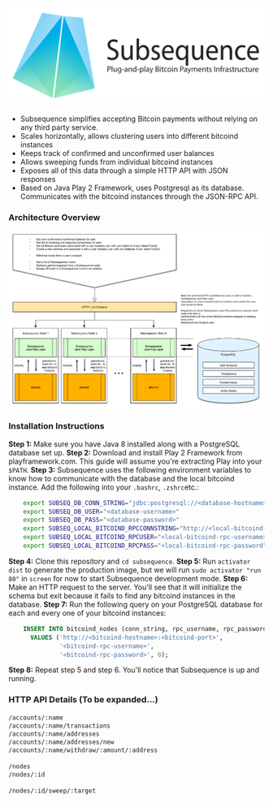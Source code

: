 ![](https://raw.githubusercontent.com/canselcik/subsequence/master/public/images/logo.png)
---
- Subsequence simplifies accepting Bitcoin payments without relying on any third party service.
- Scales horizontally, allows clustering users into different bitcoind instances
- Keeps track of confirmed and unconfirmed user balances
- Allows sweeping funds from individual bitcoind instances
- Exposes all of this data through a simple HTTP API with JSON responses
- Based on Java Play 2 Framework, uses Postgresql as its database. Communicates with the bitcoind instances 
through the JSON-RPC API.

### Architecture Overview
![](https://raw.githubusercontent.com/canselcik/subsequence/master/public/images/architecture.png)

### Installation Instructions
**Step 1:** Make sure you have Java 8 installed along with a PostgreSQL database set up.
**Step 2:** Download and install Play 2 Framework from playframework.com. This guide will assume you're extracting Play
into your `$PATH`.
**Step 3:** Subsequence uses the following environment variables to know how to communicate with the database and the
local bitcoind instance. Add the following into your `.bashrc`, `.zshrc`etc.:
```bash
    export SUBSEQ_DB_CONN_STRING="jdbc:postgresql://<database-hostname>:<port>/<database-name>"
    export SUBSEQ_DB_USER="<database-username>"
    export SUBSEQ_DB_PASS="<database-password>"
    export SUBSEQ_LOCAL_BITCOIND_RPCCONNSTRING="http://<local-bitcoind-hostname-likely-localhost>:<port-likely-8332>"
    export SUBSEQ_LOCAL_BITCOIND_RPCUSER="<local-bitcoind-rpc-username>"
    export SUBSEQ_LOCAL_BITCOIND_RPCPASS="<local-bitcoind-rpc-password"
```
**Step 4:** Clone this repository and `cd subsequence`.
**Step 5:** Run `activator dist` to generate the production image, but we will run `sudo activator "run 80"` in `screen` for now to start Subsequence development mode.
**Step 6:** Make an HTTP request to the server. You'll see that it will initialize the schema but exit because it fails to find any bitcoind instances in the database.
**Step 7:** Run the following query on your PostgreSQL database for each and every one of your bitcoind instances:
```sql
    INSERT INTO bitcoind_nodes (conn_string, rpc_username, rpc_password, account_count) 
      VALUES ('http://<bitcoind-hostname>:<bitcoind-port>',
              '<bitcoind-rpc-username>',
              '<bitcoind-rpc-password>', 0);
```
**Step 8:** Repeat step 5 and step 6. You'll notice that Subsequence is up and running.

### HTTP API Details (To be expanded...)
```
/accounts/:name
/accounts/:name/transactions
/accounts/:name/addresses
/accounts/:name/addresses/new
/accounts/:name/withdraw/:amount/:address

/nodes
/nodes/:id

/nodes/:id/sweep/:target
```